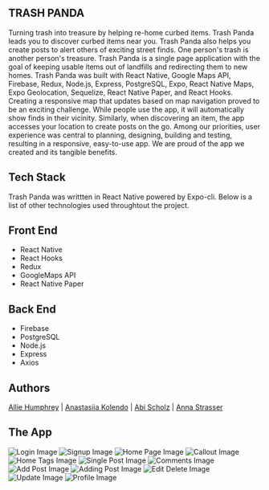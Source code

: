 ## TRASH PANDA

Turning trash into treasure by helping re-home curbed items.
Trash Panda leads you to discover curbed items near you. Trash Panda also helps you create posts to alert others of exciting street finds. One person's trash is another person's treasure.
Trash Panda is a single page application with the goal of keeping usable items out of landfills and redirecting them to new homes. Trash Panda was built with React Native, Google Maps API, Firebase, Redux, Node.js, Express, PostgreSQL, Expo, React Native Maps, Expo Geolocation, Sequelize, React Native Paper, and React Hooks. Creating a responsive map that updates based on map navigation proved to be an exciting challenge. While people use the app, it will automatically show finds in their vicinity. Similarly, when discovering an item, the app accesses your location to create posts on the go. Among our priorities, user experience was central to planning, designing, building and testing, resulting in a responsive, easy-to-use app. We are proud of the app we created and its tangible benefits.

## Tech Stack

Trash Panda was writtten in React Native powered by Expo-cli. Below is a list of other technologies used throughtout the project.

## Front End

- React Native
- React Hooks
- Redux
- GoogleMaps API
- React Native Paper

## Back End

- Firebase
- PostgreSQL
- Node.js
- Express
- Axios
<!--

## Viewing Published App

Note: testing this app requires downloading 'expo client' on an iOS product.

1. On your iOS device, download [expo client](https://apps.apple.com/us/app/expo-client/id982107779) from the app store.
2. Open the expo app and click on profile.
3. Sign in with the following credentials:
   • Username: **capacity**
   • Password: **capacity2020**
4. On the profile page under published projects, click on capacity
5. Sign up for a Capacity account or log in. You can now check on your favorite places and report on how crowded they are! -->

## Authors

[Allie Humphrey](https://github.com/allieh45 "Allie's Github") | [Anastasiia Kolendo](https://github.com/AnastasiaKolendo "Anastasiia's Github") | [Abi Scholz](https://github.com/abischolz "Abi's Github") | [Anna Strasser](https://github.com/albastrasser "Anna's Github")

<!-- ## View Published App

1. On your iOS device, download [expo client](https://apps.apple.com/us/app/expo-client/id982107779) from the app store.
2.  -->

## The App

![Login Image](assets/appImages/trashpandalogin.png)
![Signup Image](assets/appImages/trashpandasignup2.png)
![Home Page Image](assets/appImages/trashpandahome2.png)
![Callout Image](assets/appImages/trashpandacallout2.png)
![Home Tags Image](assets/appImages/trashpandahometag2.png)
![Single Post Image](assets/appImages/trashpandasinglepost2.png)
![Comments Image](assets/appImages/trashpandacomments2.png)
![Add Post Image](assets/appImages/trashpandablankcreate2.png)
![Adding Post Image](assets/appImages/trashpandafullcreate2.png)
![Edit Delete  Image](assets/appImages/trashpandaeditdelete2.png)
![Update Image](assets/appImages/trashpandaupdate2.png)
![Profile Image](assets/appImages/trashpandauser2.png)

